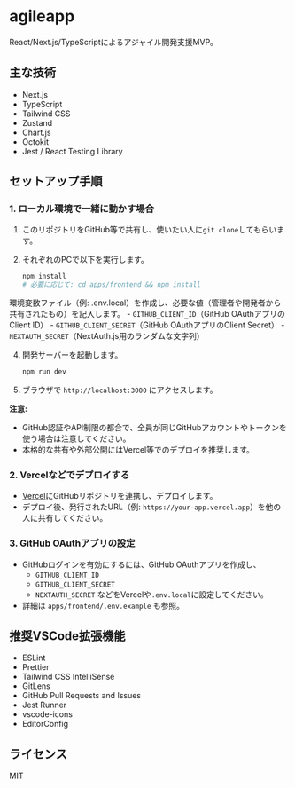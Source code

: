 # agileapp

React/Next.js/TypeScriptによるアジャイル開発支援MVP。

## 主な技術

- Next.js
- TypeScript
- Tailwind CSS
- Zustand
- Chart.js
- Octokit
- Jest / React Testing Library

## セットアップ手順

### 1. ローカル環境で一緒に動かす場合

1. このリポジトリをGitHub等で共有し、使いたい人に`git clone`してもらいます。
2. それぞれのPCで以下を実行します。

	```bash
	npm install
	# 必要に応じて: cd apps/frontend && npm install
	```

環境変数ファイル（例: .env.local）を作成し、必要な値（管理者や開発者から共有されたもの）を記入します。
	- `GITHUB_CLIENT_ID`（GitHub OAuthアプリのClient ID）
	- `GITHUB_CLIENT_SECRET`（GitHub OAuthアプリのClient Secret）
	- `NEXTAUTH_SECRET`（NextAuth.js用のランダムな文字列）

4. 開発サーバーを起動します。

	```bash
	npm run dev
	```

5. ブラウザで `http://localhost:3000` にアクセスします。


**注意:**
- GitHub認証やAPI制限の都合で、全員が同じGitHubアカウントやトークンを使う場合は注意してください。
- 本格的な共有や外部公開にはVercel等でのデプロイを推奨します。

### 2. Vercelなどでデプロイする

- [Vercel](https://vercel.com/)にGitHubリポジトリを連携し、デプロイします。
- デプロイ後、発行されたURL（例: `https://your-app.vercel.app`）を他の人に共有してください。

### 3. GitHub OAuthアプリの設定

- GitHubログインを有効にするには、GitHub OAuthアプリを作成し、
  - `GITHUB_CLIENT_ID`
  - `GITHUB_CLIENT_SECRET`
  - `NEXTAUTH_SECRET`
 などをVercelや`.env.local`に設定してください。
- 詳細は `apps/frontend/.env.example` も参照。

## 推奨VSCode拡張機能

- ESLint
- Prettier
- Tailwind CSS IntelliSense
- GitLens
- GitHub Pull Requests and Issues
- Jest Runner
- vscode-icons
- EditorConfig

## ライセンス

MIT
